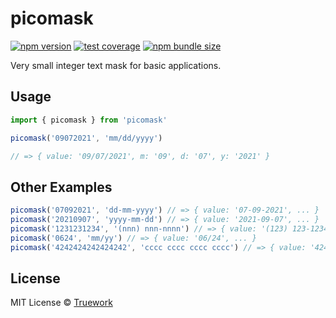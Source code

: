 # picomask

[![npm version](https://img.shields.io/npm/v/picomask?style=flat&colorA=4488FF&colorB=4488FF)](https://www.npmjs.com/package/picomask) [![test coverage](https://img.shields.io/coveralls/github/sure-thing/picomask?style=flat&colorA=223355&colorB=223355)](https://coveralls.io/github/sure-thing/picomask?branch=main) [![npm bundle size](https://badgen.net/bundlephobia/minzip/picomask?color=223355&labelColor=223355)](https://bundlephobia.com/package/picomask)

Very small integer text mask for basic applications.

## Usage

```javascript
import { picomask } from 'picomask'

picomask('09072021', 'mm/dd/yyyy')

// => { value: '09/07/2021', m: '09', d: '07', y: '2021' }
```

## Other Examples

```javascript
picomask('07092021', 'dd-mm-yyyy') // => { value: '07-09-2021', ... }
picomask('20210907', 'yyyy-mm-dd') // => { value: '2021-09-07', ... }
picomask('1231231234', '(nnn) nnn-nnnn') // => { value: '(123) 123-1234', ... }
picomask('0624', 'mm/yy') // => { value: '06/24', ... }
picomask('4242424242424242', 'cccc cccc cccc cccc') // => { value: '4242 4242 4242 4242', ... }
```

## License

MIT License © [Truework](https://www.truework.com)
